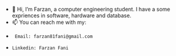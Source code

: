 - 👋 Hi, I’m Farzan, a computer engineering student. I have a some expriences in software, hardware and database. 
- 📫 You can reach me with my:
-      Email: farzan81fani@gmail.com
-     Linkedin: Farzan Fani

<!---
FarzanFani/FarzanFani is a ✨ special ✨ repository because its `README.md` (this file) appears on your GitHub profile.
You can click the Preview link to take a look at your changes.
--->
